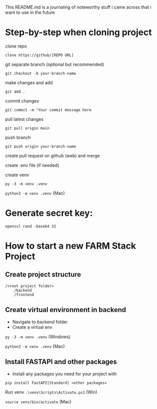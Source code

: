 This README.md is a journaling of noteworthy stuff i came across that i want to use in the future

# Step-by-step when cloning project

clone repo

```
clone https://github/[REPO URL]
```

git separate branch (optional but recommended)

```
git checkout -b your-branch-name
````

make changes and add

```
git add .
```

commit changes

```
git commit -m "Your commit message here
```

pull latest changes

```
git pull origin main
```

push branch

```
git push origin your-branch-name
```

create pull request on github (web) and merge

create .env file (if needed)

create venv

```Windows
py -3 -m venv .venv
```

``python3 -m venv .venv`` (Mac)

# Generate secret key:

``openssl rand -base64 32``

# How to start a new FARM Stack Project

## Create project structure

```
/<root project folder>
    /backend
    /frontend
```

## Create virtual environment in backend

- Navigate to backend folder
- Create a virtual env

``py -3 -m venv .venv`` (Windows)

``python3 -m venv .venv`` (Mac)

## Install FASTAPI and other packages

- Install any packages you need for your project with

``pip install FastAPI[Standard] <other packages>``

Run venv
``.\venv\Scripts\Activate.ps1`` (Win)

``source venv/bin/activate`` (Mac)
